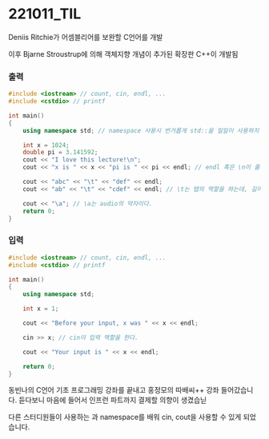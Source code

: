# 221011_TIL

Deniis Ritchie가 어셈블리어를 보완할 C언어를 개발

이후 Bjarne Stroustrup에 의해 객체지향 개념이 추가된 확장판 C++이 개발됨

### 출력

```cpp
#include <iostream> // count, cin, endl, ...
#include <cstdio> // printf

int main()
{
	using namespace std; // namespace 사용시 번거롭게 std::을 일일이 사용하지 않아도 된다.

	int x = 1024;
	double pi = 3.141592;
	cout << "I love this lecture!\n";
	cout << "x is " << x << "pi is " << pi << endl; // endl 혹은 \n이 줄바꾸기 역할을 한다.

	cout << "abc" << "\t" << "def" << endl;
	cout << "ab" << "\t" << "cdef" << endl; // \t는 탭의 역할을 하는데, 길이가 달라도 줄을 맞춰준다는 장점이 있다.

	cout << "\a"; // \a는 audio의 약자이다.
	return 0;
}
```

### 입력

```cpp
#include <iostream> // count, cin, endl, ...
#include <cstdio> // printf

int main()
{
	using namespace std;

	int x = 1;

	cout << "Before your input, x was " << x << endl;

	cin >> x; // cin이 입력 역할을 한다.

	cout << "Your input is " << x << endl;

	return 0;
}
```

동빈나의 C언어 기초 프로그래밍 강좌를 끝내고 홍정모의 따배씨++ 강좌 들어갔습니다. 듣다보니 마음에 들어서 인프런 파트까지 결제할 의향이 생겼습닏

다른 스터디원들이 사용하는 <iostream>과 namespace를 배워 cin, cout을 사용할 수 있게 되었습니다.